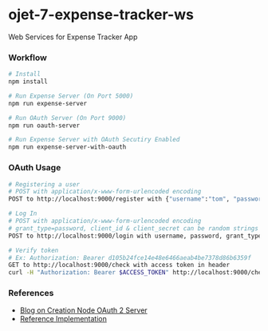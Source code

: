 # ojet-7-expense-tracker-ws
Web Services for Expense Tracker App

### Workflow
```bash
# Install
npm install

# Run Expense Server (On Port 5000)
npm run expense-server

# Run OAuth Server (On Port 9000)
npm run oauth-server

# Run Expense Server with OAuth Secutiry Enabled
npm run expense-server-with-oauth

```

### OAuth Usage
```bash
# Registering a user
# POST with application/x-www-form-urlencoded encoding
POST to http://localhost:9000/register with {"username":"tom", "password":"jerry"}

# Log In
# POST with application/x-www-form-urlencoded encoding
# grant_type=password, client_id & client_secret can be random strings
POST to http://localhost:9000/login with username, password, grant_type, client_id, client_secret

# Verify token
# Ex: Authorization: Bearer d105b24fce14e48e6466aeab4be7378d86b6359f
GET to http://localhost:9000/check with access token in header
curl -H "Authorization: Bearer $ACCESS_TOKEN" http://localhost:9000/check
```

### References
- [Blog on Creation Node OAuth 2 Server](https://blog.cloudboost.io/how-to-make-an-oauth-2-server-with-node-js-a6db02dc2ce7)
- [Reference Implementation](https://github.com/Meeks91/nodeJS_OAuth2Example)

